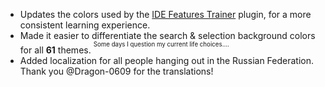 - Updates the colors used by the [IDE Features Trainer](https://plugins.jetbrains.com/plugin/8554-ide-features-trainer) plugin, for a more consistent learning experience.
- Made it easier to differentiate the search & selection background colors for all **61** themes. <sup><sup>Some days I question my current life choices....</sup></sup>
- Added localization for all people hanging out in the Russian Federation. Thank you @Dragon-0609 for the translations!